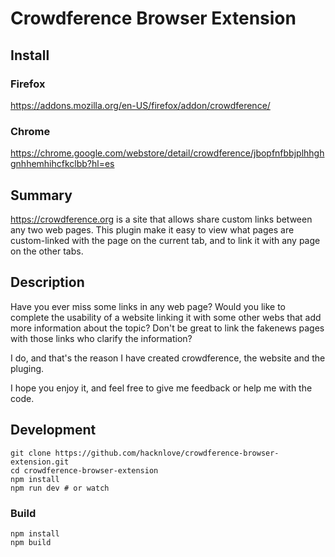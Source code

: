 # Crowdference Browser Extension

## Install

### Firefox
https://addons.mozilla.org/en-US/firefox/addon/crowdference/

### Chrome
https://chrome.google.com/webstore/detail/crowdference/jbopfnfbbjplhhghgnhhemhihcfkclbb?hl=es

## Summary
https://crowdference.org is a site that allows share custom links between any two web pages. This plugin make it easy to view what pages are custom-linked with the page on the current tab, and to link it with any page on the other tabs.

## Description
Have you ever miss some links in any web page?
Would you like to complete the usability of a website linking it with some other webs that add more information about the topic?
Don't be great to link the fakenews pages with those links who clarify the information?

I do, and that's the reason I have created crowdference, the website and the pluging.

I hope you enjoy it, and feel free to give me feedback or help me with the code.

## Development

```
git clone https://github.com/hacknlove/crowdference-browser-extension.git
cd crowdference-browser-extension
npm install
npm run dev # or watch
```

### Build

```
npm install
npm build
```
